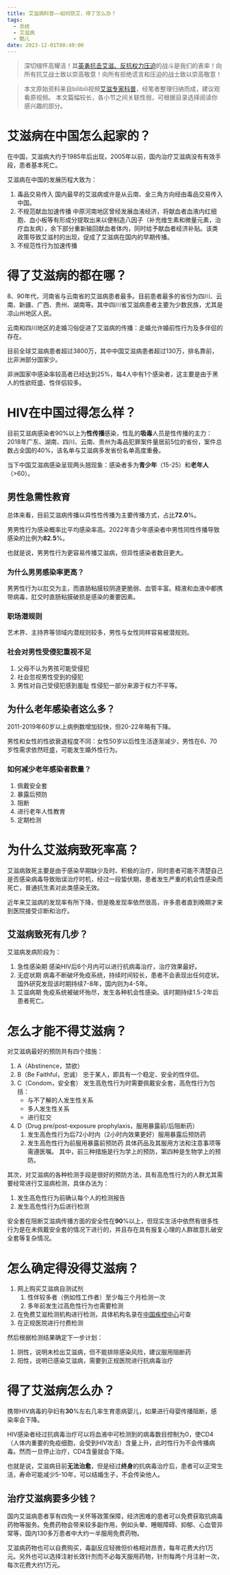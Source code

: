 ```yaml
---
title: 艾滋病科普——如何防艾，得了怎么办？
tags:
  - 总结
  - 艾滋病
  - 酷儿
date: 2023-12-01T00:49:00
---
```

> 深切缅怀高耀洁！其[英勇抗击艾滋、反抗权力压迫](https://cn.nytimes.com/obits/20231211/dr-gao-dead/dual)的战斗是我们的表率！向所有抗艾战士致以崇高敬意！向所有拒绝谎言和压迫的战士致以崇高敬意！

> 本文原始资料来自bilibili视频[艾滋专家科普](https://www.bilibili.com/video/av578796128)，经笔者整理归纳而成，建议观看原视频。
> 本文篇幅较长，各小节之间关联性弱，可根据目录选择阅读你感兴趣的部分。

# 艾滋病在中国怎么起家的？
在中国，艾滋病大约于1985年后出现，2005年以前，国内治疗艾滋病没有有效手段，患者基本死亡。

艾滋病在中国的发展历程大致为：
1. 毒品交易传入
  国内最早的艾滋病或许是从云南、金三角方向经由毒品交易传入中国。
2. 不规范献血加速传播
  中原河南地区曾经发展血液经济，将献血者血液内红细胞、血小板等有形成分提取出来以便制造八因子（补充维生素和微量元素，治疗血友病），余下部分重新输回献血者体内，同时给予献血者经济补贴。该类政策导致艾滋村的出现，促成了艾滋病在国内的早期传播。
3. 不规范性行为加速传播

<!--more-->

# 得了艾滋病的都在哪？
8、90年代，河南省与云南省的艾滋病患者最多。目前患者最多的省份为四川、云南、新疆、广西、贵州、湖南等。其中四川省艾滋病患者主要为少数民族，尤其是凉山州地区人民。

云南和四川地区的走婚习俗促进了艾滋病的传播：走婚允许婚前性行为及多伴侣的存在。

目前全球艾滋病患者超过3800万，其中中国艾滋病患者超过130万，排名靠前，比非洲部分国家少。

非洲国家中感染率较高者已经达到25%，每4人中有1个感染者，这主要是由于黑人的性欲旺盛、性伴侣较多。
# HIV在中国过得怎么样？
目前艾滋病感染者90%以上为**性传播**感染，性乱的**吸毒**人员是性传播的主力：2018年广东、湖南、四川、云南、贵州为毒品犯罪案件量居前5位的省份，案件总数占全国的40%，该名单与艾滋病多发省份名单高度重叠。

当下中国艾滋病感染呈现两头翘现象：感染者多为**青少年**（15-25）和**老年人**（>60）。
## 男性急需性教育


总体来看，目前艾滋病传播以异性性传播为主要传播方式，占比**72.0**%。

男男性行为感染概率比平均感染率高。2022年青少年感染者中男性同性传播导致感染的比例为**82.5**%。

也就是说，男男性行为更容易传播艾滋病，但异性感染者数目更大。
### 为什么男男感染率更高？
男男性行为以肛交为主，而直肠粘膜较阴道更脆弱、血管丰富。精液和血液中都携带病毒，肛交时直肠粘膜破损是感染的重要因素。
### 职场潜规则
艺术界、主持界等领域内潜规则较多，男性与女性同样容易被潜规则。
### 社会对男性受侵犯重视不足
1. 父母不认为男孩可能受侵犯
2. 社会忽视男性受到的侵犯
3. 男性对自己受侵犯感到羞耻
性侵犯一部分来源于权力不平等。
## 为什么老年感染者这么多？
2011-2019年60岁以上病例数增加较快，但20-22年略有下降。

男性和女性的性欲衰退程度不同：女性50岁以后性生活逐渐减少，男性在6、70岁性需求依然旺盛，可能发生婚外性行为。
### 如何减少老年感染者数量？
1. 佩戴安全套
2. 暴露后预防
3. 阻断
4. 进行老年人性教育
5. 定期检测
# 为什么艾滋病致死率高？
艾滋病致死主要是由于感染早期缺少及时、积极的治疗，同时患者可能不清楚自己是否感染病毒导致贻误治疗时机，经过一段蛰伏期，患者发生严重的机会性感染而死亡，普通抗生素对此类感染无效。

近年来艾滋病的发现率有所下降，但是晚发现率依然很高，许多患者直到晚期才来到医院接受诊断和治疗。
## 艾滋病致死有几步？
艾滋病发病阶段为：
1. 急性感染期
	感染HIV后6个月内可以进行抗病毒治疗，治疗效果最好。
2. 无症状期
	病毒不断破坏免疫系统，持续时间较长，患者不会表现出任何症状。国外研究发现该时期持续7-8年，国内则为4-5年。
3. 艾滋病期
	免疫系统被破坏殆尽，发生各种机会性感染。该时期持续1.5-2年后患者死亡。
# 怎么才能不得艾滋病？
对艾滋病最好的预防共有四个措施：
1. A（Abstinence，禁欲）
2. B（Be Faithful，忠诚）
	忠于某人，即具有一个稳定、安全的性伴侣。
3. C（Condom，安全套）
	发生高危性行为时需要佩戴安全套，高危性行为包括：
	- 与不了解的人发生性关系
	- 多人发生性关系
	- 进行肛交
4. D（Drug pre/post-exposure prophylaxis，服用暴露前/后阻断药）
	1. 发生高危性行为后72小时内（2小时内效果更好）服用暴露后预防药
	2. 发生高危性行为前服用暴露前预防药
	具体药品及其服用方法和注意事项等需遵医嘱。
	其中，前三种措施是行为学上的预防，第四种是生物学上的预防。

其次，对艾滋病的各种检测手段是很好的预防方法，具有高危性行为的人群尤其需要经常进行艾滋病检测，具体办法为：
1. 发生高危性行为前确认每个人的检测报告
2. 发生高危性行为后进行检测

安全套在阻断艾滋病传播方面的安全性在**90**%以上，但现实生活中依然有很多性行为是在未佩戴安全套的情况下进行的，并且存在具有报复心理的人群故意扎破安全套等复杂情况。
# 怎么确定得没得艾滋病？
1. 网上购买艾滋病自测试剂
	1. 性伴较多者（例如性工作者）至少每三个月检测一次
	2. 多年前发生过高危性行为也需要检测
2. 在免费艾滋检测机构进行检测，具体机构名录在[中国疾控中心](https://ncaids.chinacdc.cn/fazl/jcjg_10287/zyzxjcmz)可查
3. 在正规医院进行付费检测

然后根据检测结果确定下一步计划：
1. 阴性，说明未检出艾滋病，但不能排除感染风险，建议服用阻断药
2. 阳性，说明已感染艾滋病，需要到正规医院进行抗病毒治疗
# 得了艾滋病怎么办？
携带HIV病毒的孕妇有**30**%左右几率生育患病婴儿，如果进行母婴传播阻断，感染率会下降。

HIV感染者经过抗病毒治疗可以将血液中可检测到的病毒数目控制为0，使CD4（人体内重要的免疫细胞，会受到HIV攻击）含量上升，此时性行为不会传播病毒。然而一旦停止治疗，CD4含量就会下降。

也就是说，艾滋病目前**无法治愈**，但是经过**终身**的抗病毒治疗后，患者可以正常生活，寿命可能减少5-10年，可以结婚生子，不会传染他人。
## 治疗艾滋病要多少钱？
国内艾滋病患者享有四免一关怀等政策保障，经济困难的患者可以免费获取抗病毒药物等服务。免费药物会带来较多副作用，例如头晕、睡眠障碍、抑郁、心血管异常等，国内130多万患者中大约一半服用免费药物。

艾滋病药物也可以自费购买，毒副反应轻微但价格相对昂贵，每年花费大约1万元。另外也可以选择注射长效针剂而不必每天服用药物，针剂每两个月注射一次，每次花费大约1万元。